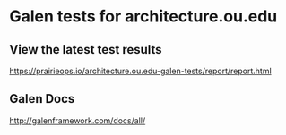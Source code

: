 # Galen tests for architecture.ou.edu

## View the latest test results
https://prairieops.io/architecture.ou.edu-galen-tests/report/report.html

## Galen Docs
http://galenframework.com/docs/all/
